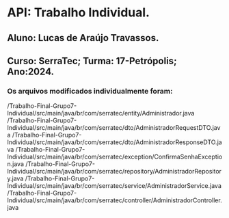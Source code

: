 # API: Trabalho Individual. 
## Aluno: Lucas de Araújo Travassos.
## Curso: SerraTec; Turma: 17-Petrópolis; Ano:2024.

### Os arquivos modificados individualmente foram: 
/Trabalho-Final-Grupo7-Individual/src/main/java/br/com/serratec/entity/Administrador.java
/Trabalho-Final-Grupo7-Individual/src/main/java/br/com/serratec/dto/AdministradorRequestDTO.java
/Trabalho-Final-Grupo7-Individual/src/main/java/br/com/serratec/dto/AdministradorResponseDTO.java
/Trabalho-Final-Grupo7-Individual/src/main/java/br/com/serratec/exception/ConfirmaSenhaException.java
/Trabalho-Final-Grupo7-Individual/src/main/java/br/com/serratec/repository/AdministradorRepository.java
/Trabalho-Final-Grupo7-Individual/src/main/java/br/com/serratec/service/AdministradorService.java
/Trabalho-Final-Grupo7-Individual/src/main/java/br/com/serratec/controller/AdministradorController.java
